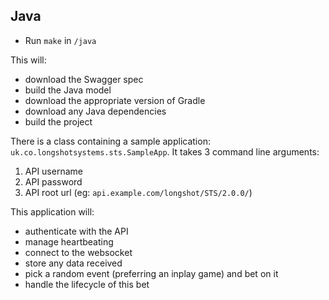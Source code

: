 ## Java

* Run `make` in `/java`

This will:
- download the Swagger spec
- build the Java model
- download the appropriate version of Gradle
- download any Java dependencies
- build the project

There is a class containing a sample application: `uk.co.longshotsystems.sts.SampleApp`. It takes 3 command line arguments:

1. API username
2. API password
3. API root url (eg: `api.example.com/longshot/STS/2.0.0/`)

This application will:

* authenticate with the API
* manage heartbeating
* connect to the websocket
* store any data received
* pick a random event (preferring an inplay game) and bet on it
* handle the lifecycle of this bet
